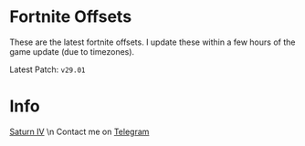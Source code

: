 # Fortnite Offsets

These are the latest fortnite offsets. I update these within a few hours of the game update (due to timezones).

Latest Patch: ``v29.01``

# Info

[Saturn IV](https://discord.gg/saturniv) \n
Contact me on [Telegram](https://t.me/payson1337)
